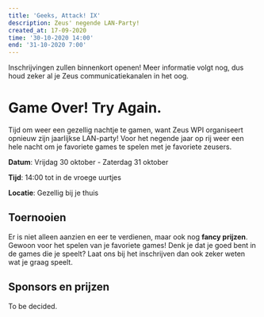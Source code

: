 ```yaml
---
title: 'Geeks, Attack! IX'
description: Zeus' negende LAN-Party!
created_at: 17-09-2020
time: '30-10-2020 14:00'
end: '31-10-2020 7:00'
---
```


Inschrijvingen zullen binnenkort openen! Meer informatie volgt nog, dus houd zeker al je Zeus communicatiekanalen in het oog.

# Game Over! Try Again.

Tijd om weer een gezellig nachtje te gamen, want Zeus WPI organiseert opnieuw zijn jaarlijkse LAN-party! Voor het negende jaar op rij weer een hele nacht om je favoriete games te spelen met je favoriete zeusers.

**Datum**: Vrijdag 30 oktober - Zaterdag 31 oktober

**Tijd**: 14:00 tot in de vroege uurtjes

**Locatie**: Gezellig bij je thuis

## Toernooien

Er is niet alleen aanzien en eer te verdienen, maar ook nog **fancy prijzen**. Gewoon voor het spelen van je favoriete games! Denk je dat je goed bent in de games die je speelt? Laat ons bij het inschrijven dan ook zeker weten wat je graag speelt.

## Sponsors en prijzen

To be decided.
